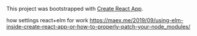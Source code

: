 This project was bootstrapped with [Create React App](https://github.com/facebook/create-react-app).

how settings react+elm for work
https://maex.me/2019/09/using-elm-inside-create-react-app-or-how-to-properly-patch-your-node_modules/